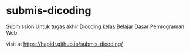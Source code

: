 # submis-dicoding
Submission Untuk tugas akhir Dicoding kelas Belajar Dasar Pemrograman Web

visit at https://hapidr.github.io/submis-dicoding/

